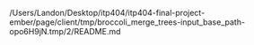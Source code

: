 /Users/Landon/Desktop/itp404/itp404-final-project-ember/page/client/tmp/broccoli_merge_trees-input_base_path-opo6H9jN.tmp/2/README.md